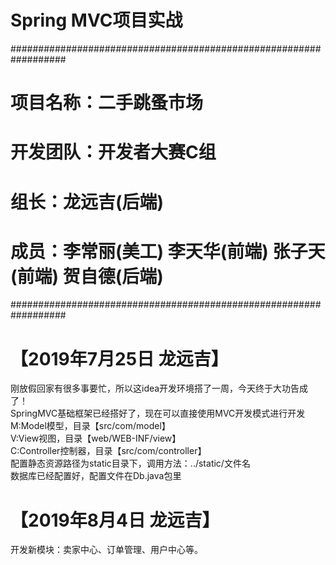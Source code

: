#   Spring MVC项目实战

##################################################################
#	项目名称：二手跳蚤市场
#	开发团队：开发者大赛C组
#	组长：龙远吉(后端)
#	成员：李常丽(美工) 李天华(前端) 张子天(前端) 贺自德(后端)
##################################################################

#	【2019年7月25日 龙远吉】
刚放假回家有很多事要忙，所以这idea开发环境搭了一周，今天终于大功告成了！<br>
SpringMVC基础框架已经搭好了，现在可以直接使用MVC开发模式进行开发<br>
M:Model模型，目录【src/com/model】<br>
V:View视图，目录【web/WEB-INF/view】<br>
C:Controller控制器，目录【src/com/controller】<br>
配置静态资源路径为static目录下，调用方法：../static/文件名<br>
数据库已经配置好，配置文件在Db.java包里<br>

#   【2019年8月4日 龙远吉】
开发新模块：卖家中心、订单管理、用户中心等。
